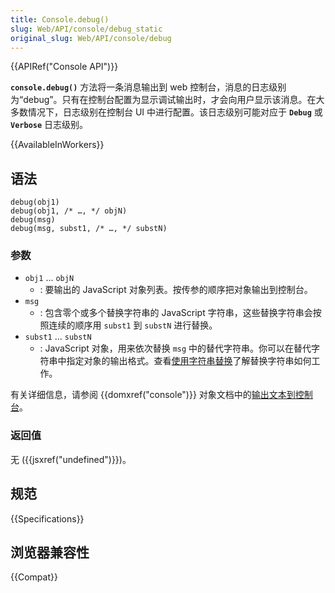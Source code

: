 ```yaml
---
title: Console.debug()
slug: Web/API/console/debug_static
original_slug: Web/API/console/debug
---
```


{{APIRef("Console API")}}

**`console.debug()`** 方法将一条消息输出到 web 控制台，消息的日志级别为“debug”。只有在控制台配置为显示调试输出时，才会向用户显示该消息。在大多数情况下，日志级别在控制台 UI 中进行配置。该日志级别可能对应于 **`Debug`** 或 **`Verbose`** 日志级别。

{{AvailableInWorkers}}

## 语法

```js-nolint
debug(obj1)
debug(obj1, /* …, */ objN)
debug(msg)
debug(msg, subst1, /* …, */ substN)
```

### 参数

- `obj1` … `objN`
  - : 要输出的 JavaScript 对象列表。按传参的顺序把对象输出到控制台。
- `msg`
  - : 包含零个或多个替换字符串的 JavaScript 字符串，这些替换字符串会按照连续的顺序用 `subst1` 到 `substN` 进行替换。
- `subst1` … `substN`
  - : JavaScript 对象，用来依次替换 `msg` 中的替代字符串。你可以在替代字符串中指定对象的输出格式。查看[使用字符串替换](/zh-CN/docs/Web/API/console#使用字符串替换)了解替换字符串如何工作。

有关详细信息，请参阅 {{domxref("console")}} 对象文档中的[输出文本到控制台](/zh-CN/docs/Web/API/console#输出文本到控制台)。

### 返回值

无 ({{jsxref("undefined")}})。

## 规范

{{Specifications}}

## 浏览器兼容性

{{Compat}}
